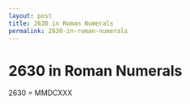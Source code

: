 ```yaml
---
layout: post
title: 2630 in Roman Numerals
permalink: 2630-in-roman-numerals
---
```


# 2630 in Roman Numerals

2630 = MMDCXXX
